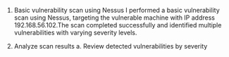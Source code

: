 1. Basic vulnerability scan using Nessus
I performed a basic vulnerability scan using Nessus, targeting the vulnerable machine with IP address 192.168.56.102.The scan completed successfully and identified multiple vulnerabilities with varying severity levels.

2. Analyze scan results
a. Review detected vulnerabilities by severity
